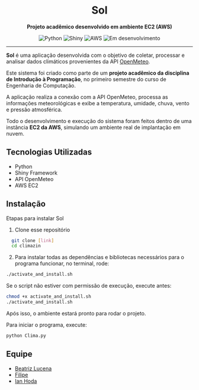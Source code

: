<div align="center">
  <h1>Sol</h1>
  <p><strong>Projeto acadêmico desenvolvido em ambiente EC2 (AWS)</strong></p>
</div>

<p align="center">
  <img src="https://img.shields.io/badge/python-3670A0?style=for-the-badge&logo=python&logoColor=ffdd54" alt="Python" />
  <img src="https://img.shields.io/badge/shiny-1f425f?style=for-the-badge&logo=shiny&logoColor=white" alt="Shiny" />
  <img src="https://img.shields.io/badge/aws-232F3E?style=for-the-badge&logo=amazon-aws&logoColor=white" alt="AWS" />
  <img src="https://img.shields.io/badge/status-desenvolvimento-yellow?style=for-the-badge" alt="Em desenvolvimento" />
</p>

---


**Sol** é uma aplicação desenvolvida com o objetivo de coletar, processar e analisar dados climáticos provenientes da API [OpenMeteo](https://open-meteo.com/).

Este sistema foi criado como parte de um **projeto acadêmico da disciplina de Introdução à Programação**, no primeiro semestre do curso de Engenharia de Computação.

A aplicação realiza a conexão com a API OpenMeteo, processa as informações meteorológicas e exibe a temperatura, umidade, chuva, vento e pressão atmosférica.

Todo o desenvolvimento e execução do sistema foram feitos dentro de uma instância **EC2 da AWS**, simulando um ambiente real de implantação em nuvem.


## Tecnologias Utilizadas

- Python
- Shiny Framework
- API OpenMeteo
- AWS EC2

## Instalação

Etapas para instalar Sol

1. Clone esse repositório
```bash
  git clone [link]
  cd climazin
```
2. Para instalar todas as dependências e bibliotecas necessários para o programa funcionar, no terminal, rode:
```bash
./activate_and_install.sh
```
Se o script não estiver com permissão de execução, execute antes:

```bash
chmod +x activate_and_install.sh
./activate_and_install.sh
```

Após isso, o ambiente estará pronto para rodar o projeto.

Para iniciar o programa, execute:
```bash
python Clima.py
```

## Equipe

- [Beatriz Lucena](https://www.github.com/riwawa)
- [Filipe](https://github.com/lipeollv)
- [Ian Hoda](https://github.com/Jank52)

